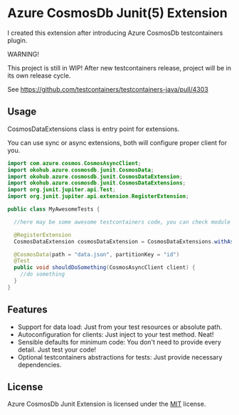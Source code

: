 # Azure CosmosDb Junit(5) Extension

I created this extension after introducing Azure CosmosDb testcontainers plugin.

WARNING!

This project is still in WIP! After new testcontainers release, project will be in its own release cycle.

See https://github.com/testcontainers/testcontainers-java/pull/4303

## Usage

CosmosDataExtensions class is entry point for extensions.

You can use sync or async extensions, both will configure proper client for you.

````java
import com.azure.cosmos.CosmosAsyncClient;
import okohub.azure.cosmosdb.junit.CosmosData;
import okohub.azure.cosmosdb.junit.CosmosDataExtension;
import okohub.azure.cosmosdb.junit.CosmosDataExtensions;
import org.junit.jupiter.api.Test;
import org.junit.jupiter.api.extension.RegisterExtension;

public class MyAwesomeTests {

  //here may be some awesome testcontainers code, you can check module tests!

  @RegisterExtension
  CosmosDataExtension cosmosDataExtension = CosmosDataExtensions.withAsyncClient("endpoint", "key");

  @CosmosData(path = "data.json", partitionKey = "id")
  @Test
  public void shouldDoSomething(CosmosAsyncClient client) {
    //do something
  }
}
````

## Features

- Support for data load: Just from your test resources or absolute path.
- Autoconfiguration for clients: Just inject to your test method. Neat!
- Sensible defaults for minimum code: You don't need to provide every detail. Just test your code!
- Optional testcontainers abstractions for tests: Just provide necessary dependencies.

## License

Azure CosmosDb Junit Extension is licensed under the [MIT](/LICENSE.md) license.
